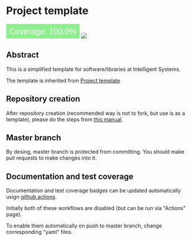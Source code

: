 # Project template 

[<img src="coverage-badge.svg">](https://github.com/intsystems/ProjectTemplate/tree/master)
[<img src="https://img.shields.io/badge/github%20pages-121013?style=for-the-badge&logo=github&logoColor=white">](https://intsystems.github.io/SoftwareTemplate-simplified)




## Abstract
This is a simplified template for software/libraries at Intelligent Systems.

The template is inherited from [Project template](https://github.com/intsystems/ProjectTemplate)

## Repository creation
After repository creation (recommended way is not to fork, but use is as a template), please do the steps from [this manual](https://github.com/intsystems/.github/blob/main/profile/repository_structure_rtfm.md).

## Master branch
By desing, master branch is protected from committing.  You should make pull requests to make changes into it.

## Documentation and test coverage
Documentation and test coverage badges can be updated automatically usign [github actions](.github/workflows).

Initially both of these workflows are disabled (but can be run via "Actions" page).

To enable them automatically on push to master branch, change corresponding "yaml" files.
